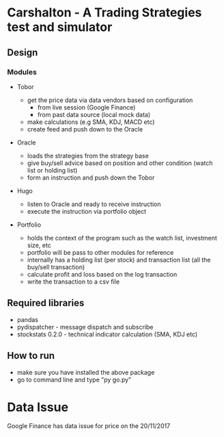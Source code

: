 # Carshalton - A Trading Strategies test and simulator


## Design

### Modules

* Tobor
  * get the price data via data vendors based on configuration
    * from live session (Google Finance)
    * from past data source (local mock data)
  * make calculations (e.g SMA, KDJ, MACD etc)
  * create feed and push down to the Oracle

* Oracle
  * loads the strategies from the strategy base
  * give buy/sell advice based on position and other condition (watch list or holding list)
  * form an instruction and push down the Tobor

* Hugo
  * listen to Oracle and ready to receive instruction
  * execute the instruction via portfolio object


* Portfolio
  * holds the context of the program such as the watch list, investment size, etc
  * portfolio will be pass to other modules for reference
  * internally has a holding list (per stock) and transaction list (all the buy/sell transaction)
  * calculate profit and loss based on the log transaction
  * write the transaction to a csv file


## Required libraries
* pandas
* pydispatcher - message dispatch and subscribe
* stockstats 0.2.0 - technical indicator calculation (SMA, KDJ etc)


## How to run
* make sure you have installed the above package
* go to command line and type  "py go.py"



# Data Issue
Google Finance has data issue for price on the 20/11/2017